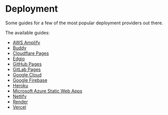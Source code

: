# Deployment

Some guides for a few of the most popular deployment providers out there.

The available guides:

- [AWS Amplify](./aws-amplify.md)
- [Buddy](./buddy.md)
- [Cloudflare Pages](./cloudflare.md)
- [Edgio](./edgio.md)
- [GitHub Pages](./github.md)
- [GitLab Pages](./gitlab.md)
- [Google Cloud](./google-cloud.md)
- [Google Firebase](./google-firebase.md)
- [Heroku](./heroku.md)
- [Microsoft Azure Static Web Apps](./ms-azure.md)
- [Netlify](./netlify.md)
- [Render](./render.md)
- [Vercel](./vercel.md)

